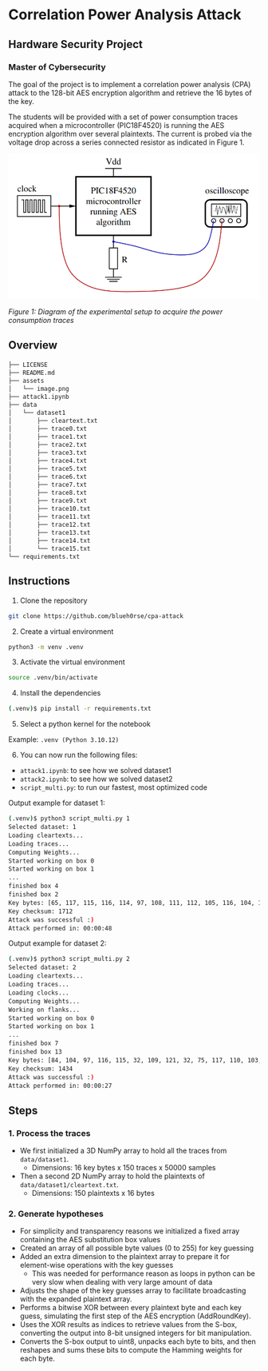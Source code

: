 # Correlation Power Analysis Attack

## Hardware Security Project

### Master of Cybersecurity

The goal of the project is to implement a correlation power analysis (CPA) attack to the 128-bit AES encryption algorithm and retrieve the 16 bytes of the key.

The students will be provided with a set of power consumption traces acquired when a microcontroller (PIC18F4520) is running the AES encryption algorithm over several plaintexts. The current is probed via the voltage drop across a series connected resistor as indicated in Figure 1.

![Figure 1: Diagram of the experimental setup to acquire the power consumption traces](assets/image.png)

_Figure 1: Diagram of the experimental setup to acquire the power consumption traces_

## Overview

```
├── LICENSE
├── README.md
├── assets
│   └── image.png
├── attack1.ipynb
├── data
│   └── dataset1
│       ├── cleartext.txt
│       ├── trace0.txt
│       ├── trace1.txt
│       ├── trace2.txt
│       ├── trace3.txt
│       ├── trace4.txt
│       ├── trace5.txt
│       ├── trace6.txt
│       ├── trace7.txt
│       ├── trace8.txt
│       ├── trace9.txt
│       ├── trace10.txt
│       ├── trace11.txt
│       ├── trace12.txt
│       ├── trace13.txt
│       ├── trace14.txt
│       └── trace15.txt
└── requirements.txt
```

## Instructions

1. Clone the repository

```bash
git clone https://github.com/blueh0rse/cpa-attack
```

2. Create a virtual environment

```bash
python3 -m venv .venv
```

3. Activate the virtual environment

```bash
source .venv/bin/activate
```

4. Install the dependencies

```bash
(.venv)$ pip install -r requirements.txt
```

5. Select a python kernel for the notebook

Example: `.venv (Python 3.10.12)`

6. You can now run the following files:

- `attack1.ipynb`: to see how we solved dataset1
- `attack2.ipynb`: to see how we solved dataset2
- `script_multi.py`: to run our fastest, most optimized code

Output example for dataset 1:

```bash
(.venv)$ python3 script_multi.py 1
Selected dataset: 1
Loading cleartexts...
Loading traces...
Computing Weights...
Started working on box 0
Started working on box 1
...
finished box 4
finished box 2
Key bytes: [65, 117, 115, 116, 114, 97, 108, 111, 112, 105, 116, 104, 101, 99, 117, 115]
Key checksum: 1712
Attack was successful :)
Attack performed in: 00:00:48
```

Output example for dataset 2:

```bash
(.venv)$ python3 script_multi.py 2
Selected dataset: 2
Loading cleartexts...
Loading traces...
Loading clocks...
Computing Weights...
Working on flanks...
Started working on box 0
Started working on box 1
...
finished box 7
finished box 13
Key bytes: [84, 104, 97, 116, 115, 32, 109, 121, 32, 75, 117, 110, 103, 32, 70, 117]
Key checksum: 1434
Attack was successful :)
Attack performed in: 00:00:27
```

## Steps

### 1. Process the traces

- We first initialized a 3D NumPy array to hold all the traces from `data/dataset1`.
  - Dimensions: 16 key bytes x 150 traces x 50000 samples
- Then a second 2D NumPy array to hold the plaintexts of `data/dataset1/cleartext.txt`.
  - Dimensions: 150 plaintexts x 16 bytes

### 2. Generate hypotheses

- For simplicity and transparency reasons we initialized a fixed array containing the AES substitution box values
- Created an array of all possible byte values (0 to 255) for key guessing
- Added an extra dimension to the plaintext array to prepare it for element-wise operations with the key guesses
  - This was needed for performance reason as loops in python can be very slow when dealing with very large amount of data
- Adjusts the shape of the key guesses array to facilitate broadcasting with the expanded plaintext array.
- Performs a bitwise XOR between every plaintext byte and each key guess, simulating the first step of the AES encryption (AddRoundKey).
- Uses the XOR results as indices to retrieve values from the S-box, converting the output into 8-bit unsigned integers for bit manipulation.
- Converts the S-box output to uint8, unpacks each byte to bits, and then reshapes and sums these bits to compute the Hamming weights for each byte.
